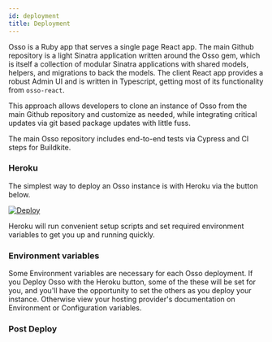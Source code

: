 ```yaml
---
id: deployment
title: Deployment
---
```


Osso is a Ruby app that serves a single page React app. The main Github repository is a light Sinatra application written around the Osso gem, which is itself a collection of modular Sinatra applications with shared models, helpers, and migrations to back the models. The client React app provides a robust Admin UI and is written in Typescript, getting most of its functionality from `osso-react`.

This approach allows developers to clone an instance of Osso from the main Github repository and customize as needed, while integrating critical updates via git based package updates with little fuss.

The main Osso repository includes end-to-end tests via Cypress and CI steps for Buildkite.

### Heroku

The simplest way to deploy an Osso instance is with Heroku via the button below.

[![Deploy](https://www.herokucdn.com/deploy/button.svg)](https://heroku.com/deploy)

Heroku will run convenient setup scripts and set required environment variables to get you up and running quickly.

### Environment variables

Some Environment variables are necessary for each Osso deployment. If you Deploy Osso with the Heroku button, some of the these will be set for you, and you'll have the opportunity to set the others as you deploy your instance. Otherwise view your hosting provider's documentation on Environment or Configuration variables.




### Post Deploy



